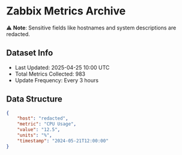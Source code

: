 # Zabbix Metrics Archive

⚠️ **Note**: Sensitive fields like hostnames and system descriptions are redacted.

## Dataset Info
- Last Updated: 2025-04-25 10:00 UTC
- Total Metrics Collected: 983
- Update Frequency: Every 3 hours

## Data Structure
```json
{
    "host": "redacted",
    "metric": "CPU Usage",
    "value": "12.5",
    "units": "%",
    "timestamp": "2024-05-21T12:00:00"
}
```
